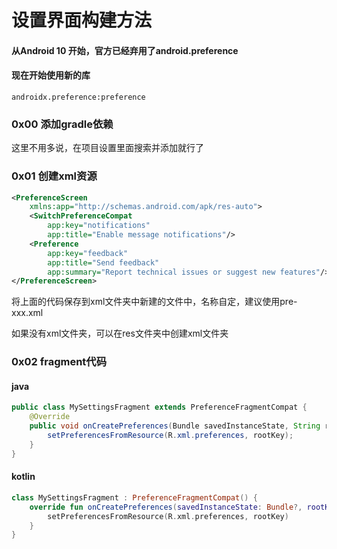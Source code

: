 # 设置界面构建方法

#### 从Android 10 开始，官方已经弃用了android.preference

#### 现在开始使用新的库

`androidx.preference:preference`

### 0x00 添加gradle依赖

这里不用多说，在项目设置里面搜索并添加就行了

### 0x01 创建xml资源

```xml
<PreferenceScreen
    xmlns:app="http://schemas.android.com/apk/res-auto">
    <SwitchPreferenceCompat
        app:key="notifications"
        app:title="Enable message notifications"/>
    <Preference
        app:key="feedback"
        app:title="Send feedback"
        app:summary="Report technical issues or suggest new features"/>
</PreferenceScreen>
```

将上面的代码保存到xml文件夹中新建的文件中，名称自定，建议使用pre-xxx.xml

如果没有xml文件夹，可以在res文件夹中创建xml文件夹

### 0x02 fragment代码

#### java

``` java
public class MySettingsFragment extends PreferenceFragmentCompat {
    @Override
    public void onCreatePreferences(Bundle savedInstanceState, String rootKey) {
        setPreferencesFromResource(R.xml.preferences, rootKey);
    }
}
```

#### kotlin

```kotlin 
class MySettingsFragment : PreferenceFragmentCompat() {
    override fun onCreatePreferences(savedInstanceState: Bundle?, rootKey: String?) {
        setPreferencesFromResource(R.xml.preferences, rootKey)
    }
}
```

